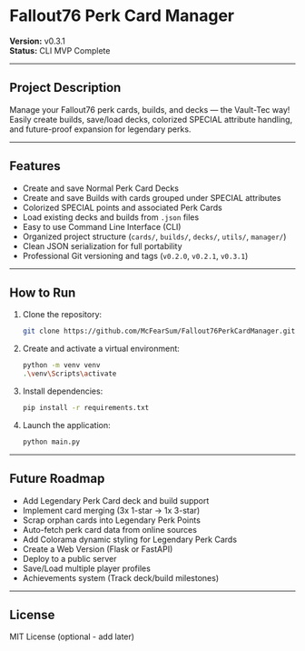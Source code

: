 # Fallout76 Perk Card Manager

**Version:** v0.3.1  
**Status:** CLI MVP Complete

---

## Project Description

Manage your Fallout76 perk cards, builds, and decks — the Vault-Tec way!  
Easily create builds, save/load decks, colorized SPECIAL attribute handling, and future-proof expansion for legendary perks.

---

## Features

- Create and save Normal Perk Card Decks
- Create and save Builds with cards grouped under SPECIAL attributes
- Colorized SPECIAL points and associated Perk Cards
- Load existing decks and builds from `.json` files
- Easy to use Command Line Interface (CLI)
- Organized project structure (`cards/`, `builds/`, `decks/`, `utils/`, `manager/`)
- Clean JSON serialization for full portability
- Professional Git versioning and tags (`v0.2.0`, `v0.2.1`, `v0.3.1`)

---

## How to Run

1. Clone the repository:
    ```bash
    git clone https://github.com/McFearSum/Fallout76PerkCardManager.git
    ```

2. Create and activate a virtual environment:
    ```bash
    python -m venv venv
    .\venv\Scripts\activate
    ```

3. Install dependencies:
    ```bash
    pip install -r requirements.txt
    ```

4. Launch the application:
    ```bash
    python main.py
    ```

---

## Future Roadmap

- Add Legendary Perk Card deck and build support
- Implement card merging (3x 1-star → 1x 3-star)
- Scrap orphan cards into Legendary Perk Points
- Auto-fetch perk card data from online sources
- Add Colorama dynamic styling for Legendary Perk Cards
- Create a Web Version (Flask or FastAPI)
- Deploy to a public server
- Save/Load multiple player profiles
- Achievements system (Track deck/build milestones)

---

## License

MIT License (optional - add later)

